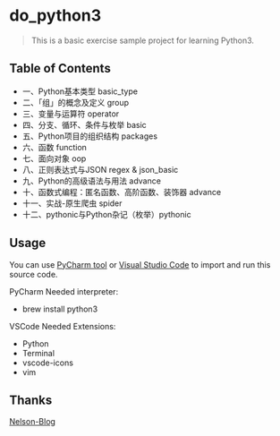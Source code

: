 # do_python3

> This is a basic exercise sample project for learning Python3.

## Table of Contents

* 一、Python基本类型 basic_type
* 二、「组」的概念及定义 group
* 三、变量与运算符 operator
* 四、分支、循环、条件与枚举 basic
* 五、Python项目的组织结构 packages
* 六、函数 function
* 七、面向对象 oop
* 八、正则表达式与JSON regex & json_basic
* 九、Python的高级语法与用法 advance
* 十、函数式编程：匿名函数、高阶函数、装饰器 advance 
* 十一、实战-原生爬虫 spider
* 十二、pythonic与Python杂记（枚举）pythonic

## Usage

You can use [PyCharm tool](https://www.jetbrains.com/pycharm/) or [Visual Studio Code](https://code.visualstudio.com/) to import and run this source code.

PyCharm Needed interpreter:

* brew install python3

VSCode Needed Extensions:

* Python
* Terminal
* vscode-icons
* vim

## Thanks

[Nelson-Blog](http://nelsonblog.me/)